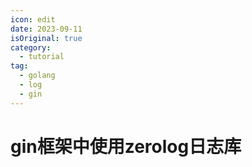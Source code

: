 ```yaml
---
icon: edit
date: 2023-09-11
isOriginal: true
category:
  - tutorial
tag:
  - golang
  - log
  - gin
---
```



<!-- more -->

# gin框架中使用zerolog日志库